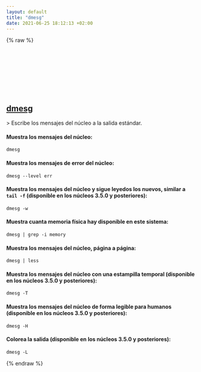 ```yaml
---
layout: default
title: "dmesg"
date: 2021-06-25 18:12:13 +02:00
---
```

{% raw %}
<h2 id="dmesg">
  <a href="/es/linux/dmesg.html">dmesg</a> <a href="#dmesg"><svg class="icon">
    <use href="/assets/images/unicode_sprite.svg#link" />
  </svg></a>
</h2>
> Escribe los mensajes del núcleo a la salida estándar.

#### Muestra los mensajes del núcleo:
```shell
dmesg
```
#### Muestra los mensajes de error del núcleo:
```shell
dmesg --level err
```
#### Muestra los mensajes del núcleo y sigue leyedos los nuevos, similar a `tail -f` (disponible en los núcleos 3.5.0 y posteriores):
```shell
dmesg -w
```
#### Muestra cuanta memoria física hay disponible en este sistema:
```shell
dmesg | grep -i memory
```
#### Muestra los mensajes del núcleo, página a página:
```shell
dmesg | less
```
#### Muestra los mensajes del núcleo con una estampilla temporal (disponible en los núcleos 3.5.0 y posteriores):
```shell
dmesg -T
```
#### Muestra los mensajes del núcleo de forma legible para humanos (disponible en los núcleos 3.5.0 y posteriores):
```shell
dmesg -H
```
#### Colorea la salida (disponible en los núcleos 3.5.0 y posteriores):
```shell
dmesg -L
```
{% endraw %}